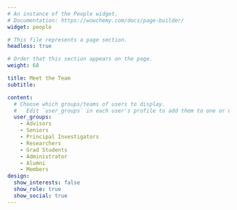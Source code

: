 ```yaml
---
# An instance of the People widget.
# Documentation: https://wowchemy.com/docs/page-builder/
widget: people

# This file represents a page section.
headless: true

# Order that this section appears on the page.
weight: 68

title: Meet the Team
subtitle:

content:
  # Choose which groups/teams of users to display.
  #   Edit `user_groups` in each user's profile to add them to one or more of these groups.
  user_groups:
    - Advisors
    - Seniors
    - Principal Investigators
    - Researchers
    - Grad Students
    - Administrator
    - Alumni
    - Members
design:
  show_interests: false
  show_role: true
  show_social: true
---
```

